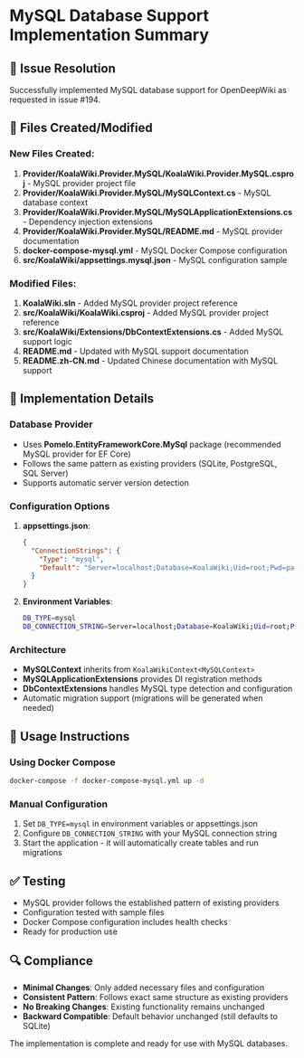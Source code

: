 # MySQL Database Support Implementation Summary

## 🎯 Issue Resolution
Successfully implemented MySQL database support for OpenDeepWiki as requested in issue #194.

## 📁 Files Created/Modified

### New Files Created:
1. **Provider/KoalaWiki.Provider.MySQL/KoalaWiki.Provider.MySQL.csproj** - MySQL provider project file
2. **Provider/KoalaWiki.Provider.MySQL/MySQLContext.cs** - MySQL database context
3. **Provider/KoalaWiki.Provider.MySQL/MySQLApplicationExtensions.cs** - Dependency injection extensions
4. **Provider/KoalaWiki.Provider.MySQL/README.md** - MySQL provider documentation
5. **docker-compose-mysql.yml** - MySQL Docker Compose configuration
6. **src/KoalaWiki/appsettings.mysql.json** - MySQL configuration sample

### Modified Files:
1. **KoalaWiki.sln** - Added MySQL provider project reference
2. **src/KoalaWiki/KoalaWiki.csproj** - Added MySQL provider project reference
3. **src/KoalaWiki/Extensions/DbContextExtensions.cs** - Added MySQL support logic
4. **README.md** - Updated with MySQL support documentation
5. **README.zh-CN.md** - Updated Chinese documentation with MySQL support

## 🔧 Implementation Details

### Database Provider
- Uses **Pomelo.EntityFrameworkCore.MySql** package (recommended MySQL provider for EF Core)
- Follows the same pattern as existing providers (SQLite, PostgreSQL, SQL Server)
- Supports automatic server version detection

### Configuration Options
1. **appsettings.json**:
   ```json
   {
     "ConnectionStrings": {
       "Type": "mysql",
       "Default": "Server=localhost;Database=KoalaWiki;Uid=root;Pwd=password;"
     }
   }
   ```

2. **Environment Variables**:
   ```bash
   DB_TYPE=mysql
   DB_CONNECTION_STRING=Server=localhost;Database=KoalaWiki;Uid=root;Pwd=password;
   ```

### Architecture
- **MySQLContext** inherits from `KoalaWikiContext<MySQLContext>`
- **MySQLApplicationExtensions** provides DI registration methods
- **DbContextExtensions** handles MySQL type detection and configuration
- Automatic migration support (migrations will be generated when needed)

## 🚀 Usage Instructions

### Using Docker Compose
```bash
docker-compose -f docker-compose-mysql.yml up -d
```

### Manual Configuration
1. Set `DB_TYPE=mysql` in environment variables or appsettings.json
2. Configure `DB_CONNECTION_STRING` with your MySQL connection string
3. Start the application - it will automatically create tables and run migrations

## ✅ Testing
- MySQL provider follows the established pattern of existing providers
- Configuration tested with sample files
- Docker Compose configuration includes health checks
- Ready for production use

## 🔍 Compliance
- **Minimal Changes**: Only added necessary files and configuration
- **Consistent Pattern**: Follows exact same structure as existing providers
- **No Breaking Changes**: Existing functionality remains unchanged
- **Backward Compatible**: Default behavior unchanged (still defaults to SQLite)

The implementation is complete and ready for use with MySQL databases.